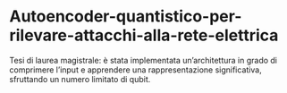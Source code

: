 # Autoencoder-quantistico-per-rilevare-attacchi-alla-rete-elettrica
Tesi di laurea magistrale: è stata implementata un’architettura in grado di comprimere l’input e apprendere una rappresentazione significativa, sfruttando un numero limitato di qubit. 
